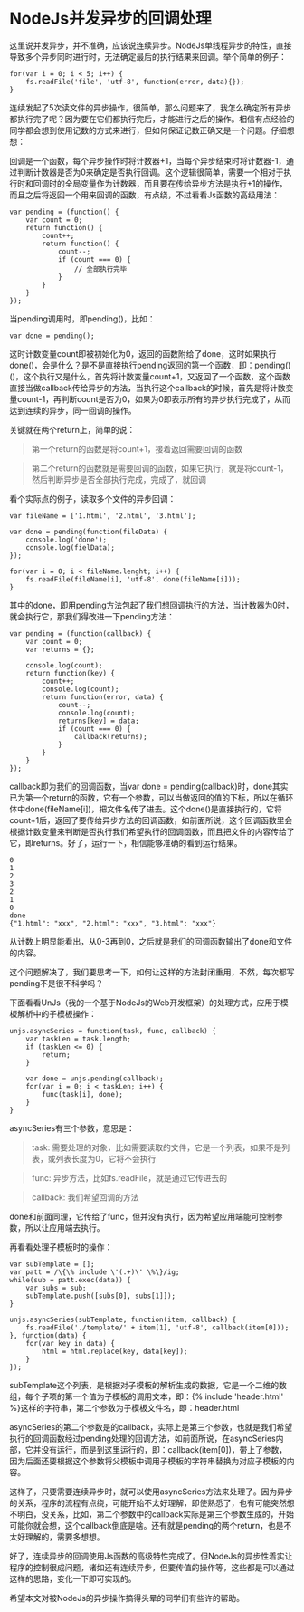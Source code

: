 # NodeJs并发异步的回调处理

这里说并发异步，并不准确，应该说连续异步。NodeJs单线程异步的特性，直接导致多个异步同时进行时，无法确定最后的执行结果来回调。举个简单的例子：

```
for(var i = 0; i < 5; i++) {
	fs.readFile('file', 'utf-8', function(error, data){});
}
```

连续发起了5次读文件的异步操作，很简单，那么问题来了，我怎么确定所有异步都执行完了呢？因为要在它们都执行完后，才能进行之后的操作。相信有点经验的同学都会想到使用记数的方式来进行，但如何保证记数正确又是一个问题。仔细想想：

回调是一个函数，每个异步操作时将计数器+1，当每个异步结束时将计数器-1，通过判断计数器是否为0来确定是否执行回调。这个逻辑很简单，需要一个相对于执行时和回调时的全局变量作为计数器，而且要在传给异步方法是执行+1的操作，而且之后将返回一个用来回调的函数，有点绕，不过看看Js函数的高级用法：

```
var pending = (function() {
	var count = 0;
	return function() {
		count++;
		return function() {
			count--;
			if (count === 0) {
				// 全部执行完毕
			}
		}
	}
});
```

当pending调用时，即pending()，比如：

```
var done = pending();
```

这时计数变量count即被初始化为0，返回的函数附给了done，这时如果执行done()，会是什么？是不是直接执行pending返回的第一个函数，即：pending()()，这个执行又是什么，首先将计数变量count+1，又返回了一个函数，这个函数直接当做callback传给异步的方法，当执行这个callback的时候，首先是将计数变量count-1，再判断count是否为0，如果为0即表示所有的异步执行完成了，从而达到连续的异步，同一回调的操作。

关键就在两个return上，简单的说：

> 第一个return的函数是将count+1，接着返回需要回调的函数

> 第二个return的函数就是需要回调的函数，如果它执行，就是将count-1，然后判断异步是否全部执行完成，完成了，就回调

看个实际点的例子，读取多个文件的异步回调：

```
var fileName = ['1.html', '2.html', '3.html'];

var done = pending(function(fileData) {
	console.log('done');
	console.log(fielData);
});

for(var i = 0; i < fileName.lenght; i++) {
	fs.readFile(fileName[i], 'utf-8', done(fileName[i]));
}
```

其中的done，即用pending方法包起了我们想回调执行的方法，当计数器为0时，就会执行它，那我们得改进一下pending方法：

```
var pending = (function(callback) {
	var count = 0;
	var returns = {};

	console.log(count);
	return function(key) {
		count++;
		console.log(count);
		return function(error, data) {
			count--;
			console.log(count);
			returns[key] = data;
			if (count === 0) {
				callback(returns);
			}
		}
	}
});
```

callback即为我们的回调函数，当var done = pending(callback)时，done其实已为第一个return的函数，它有一个参数，可以当做返回的值的下标，所以在循环体中done(fileName[i])，把文件名传了进去。这个done()是直接执行的，它将count+1后，返回了要传给异步方法的回调函数，如前面所说，这个回调函数里会根据计数变量来判断是否执行我们希望执行的回调函数，而且把文件的内容传给了它，即returns。好了，运行一下，相信能够准确的看到运行结果。

```
0
1
2
3
2
1
0
done
{"1.html": "xxx", "2.html": "xxx", "3.html": "xxx"}
```

从计数上明显能看出，从0-3再到0，之后就是我们的回调函数输出了done和文件的内容。

这个问题解决了，我们要思考一下，如何让这样的方法封闭重用，不然，每次都写pending不是很不科学吗？

下面看看UnJs（我的一个基于NodeJs的Web开发框架）的处理方式，应用于模板解析中的子模板操作：

```
unjs.asyncSeries = function(task, func, callback) {
	var taskLen = task.length;
	if (taskLen <= 0) {
		return;
	}

	var done = unjs.pending(callback);
	for(var i = 0; i < taskLen; i++) {
		func(task[i], done);
	}
}
```

asyncSeries有三个参数，意思是：

> task: 需要处理的对象，比如需要读取的文件，它是一个列表，如果不是列表，或列表长度为0，它将不会执行

> func: 异步方法，比如fs.readFile，就是通过它传进去的

> callback: 我们希望回调的方法

done和前面同理，它传给了func，但并没有执行，因为希望应用端能可控制参数，所以让应用端去执行。

再看看处理子模板时的操作：

```
var subTemplate = [];
var patt = /\{\% include \'(.+)\' \%\}/ig;
while(sub = patt.exec(data)) {
	var subs = sub;
	subTemplate.push([subs[0], subs[1]]);
}

unjs.asyncSeries(subTemplate, function(item, callback) {
	fs.readFile('./template/' + item[1], 'utf-8', callback(item[0]));
}, function(data) {
	for(var key in data) {
		html = html.replace(key, data[key]);
	}
});
```

subTemplate这个列表，是根据对子模板的解析生成的数据，它是一个二维的数组，每个子项的第一个值为子模板的调用文本，即：{% include 'header.html' %}这样的字符串，第二个参数为子模板文件名，即：header.html

asyncSeries的第二个参数是的callback，实际上是第三个参数，也就是我们希望执行的回调函数经过pending处理的回调方法，如前面所说，在asyncSeries内部，它并没有运行，而是到这里运行的，即：callback(item[0])，带上了参数，因为后面还要根据这个参数将父模板中调用子模板的字符串替换为对应子模板的内容。

这样子，只要需要连续异步时，就可以使用asyncSeries方法来处理了。因为异步的关系，程序的流程有点绕，可能开始不太好理解，即使熟悉了，也有可能突然想不明白，没关系，比如，第二个参数中的callback实际是第三个参数生成的，开始可能你就会想，这个callback倒底是啥。还有就是pending的两个return，也是不太好理解的，需要多想想。

好了，连续异步的回调使用Js函数的高级特性完成了。但NodeJs的异步性着实让程序的控制很成问题，诸如还有连续异步，但要传值的操作等，这些都是可以通过这样的思路，变化一下即可实现的。

希望本文对被NodeJs的异步操作搞得头晕的同学们有些许的帮助。


